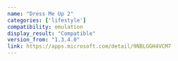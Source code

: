 ```yaml
---
name: "Dress Me Up 2"
categories: ['lifestyle']
compatibility: emulation
display_result: "Compatible"
version_from: "1.3.4.0"
link: https://apps.microsoft.com/detail/9NBLGGH4VCM7
---
```

